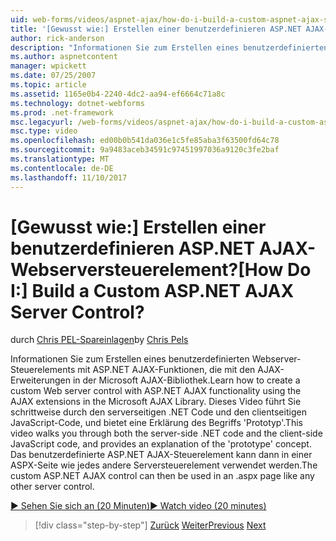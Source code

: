 ```yaml
---
uid: web-forms/videos/aspnet-ajax/how-do-i-build-a-custom-aspnet-ajax-server-control
title: '[Gewusst wie:] Erstellen einer benutzerdefinieren ASP.NET AJAX-Webserversteuerelement? | Microsoft-Dokumentation'
author: rick-anderson
description: "Informationen Sie zum Erstellen eines benutzerdefinierten Webserver-Steuerelements mit ASP.NET AJAX-Funktionen, die mit den AJAX-Erweiterungen in der Microsoft AJAX-Bibliothek. Dieses Video führt Sie..."
ms.author: aspnetcontent
manager: wpickett
ms.date: 07/25/2007
ms.topic: article
ms.assetid: 1165e0b4-2240-4dc2-aa94-ef6664c71a8c
ms.technology: dotnet-webforms
ms.prod: .net-framework
msc.legacyurl: /web-forms/videos/aspnet-ajax/how-do-i-build-a-custom-aspnet-ajax-server-control
msc.type: video
ms.openlocfilehash: ed00b0b541da036e1c5fe85aba3f63500fd64c78
ms.sourcegitcommit: 9a9483aceb34591c97451997036a9120c3fe2baf
ms.translationtype: MT
ms.contentlocale: de-DE
ms.lasthandoff: 11/10/2017
---
```

<a name="how-do-i-build-a-custom-aspnet-ajax-server-control"></a><span data-ttu-id="ce986-105">[Gewusst wie:] Erstellen einer benutzerdefinieren ASP.NET AJAX-Webserversteuerelement?</span><span class="sxs-lookup"><span data-stu-id="ce986-105">[How Do I:] Build a Custom ASP.NET AJAX Server Control?</span></span>
====================
<span data-ttu-id="ce986-106">durch [Chris PEL-Spareinlagen](https://twitter.com/chrispels)</span><span class="sxs-lookup"><span data-stu-id="ce986-106">by [Chris Pels](https://twitter.com/chrispels)</span></span>

<span data-ttu-id="ce986-107">Informationen Sie zum Erstellen eines benutzerdefinierten Webserver-Steuerelements mit ASP.NET AJAX-Funktionen, die mit den AJAX-Erweiterungen in der Microsoft AJAX-Bibliothek.</span><span class="sxs-lookup"><span data-stu-id="ce986-107">Learn how to create a custom Web server control with ASP.NET AJAX functionality using the AJAX extensions in the Microsoft AJAX Library.</span></span> <span data-ttu-id="ce986-108">Dieses Video führt Sie schrittweise durch den serverseitigen .NET Code und den clientseitigen JavaScript-Code, und bietet eine Erklärung des Begriffs 'Prototyp'.</span><span class="sxs-lookup"><span data-stu-id="ce986-108">This video walks you through both the server-side .NET code and the client-side JavaScript code, and provides an explanation of the 'prototype' concept.</span></span> <span data-ttu-id="ce986-109">Das benutzerdefinierte ASP.NET AJAX-Steuerelement kann dann in einer ASPX-Seite wie jedes andere Serversteuerelement verwendet werden.</span><span class="sxs-lookup"><span data-stu-id="ce986-109">The custom ASP.NET AJAX control can then be used in an .aspx page like any other server control.</span></span>

[<span data-ttu-id="ce986-110">&#9654; Sehen Sie sich an (20 Minuten)</span><span class="sxs-lookup"><span data-stu-id="ce986-110">&#9654; Watch video (20 minutes)</span></span>](https://channel9.msdn.com/Blogs/ASP-NET-Site-Videos/how-do-i-build-a-custom-aspnet-ajax-server-control)

>[!div class="step-by-step"]
<span data-ttu-id="ce986-111">[Zurück](how-do-i-debug-aspnet-ajax-applications-using-visual-studio-2005.md)
[Weiter](how-do-i-use-javascript-to-refresh-an-aspnet-ajax-updatepanel.md)</span><span class="sxs-lookup"><span data-stu-id="ce986-111">[Previous](how-do-i-debug-aspnet-ajax-applications-using-visual-studio-2005.md)
[Next](how-do-i-use-javascript-to-refresh-an-aspnet-ajax-updatepanel.md)</span></span>
